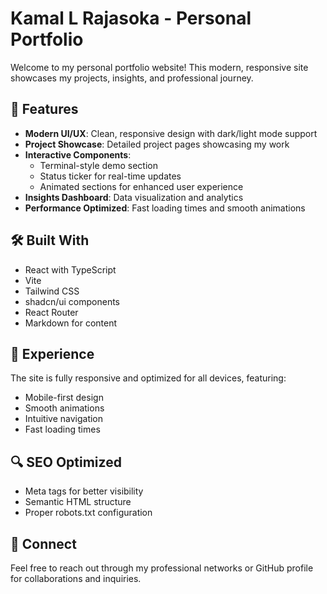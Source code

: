 # Kamal L Rajasoka - Personal Portfolio

Welcome to my personal portfolio website! This modern, responsive site showcases my projects, insights, and professional journey.

## 🌟 Features

- **Modern UI/UX**: Clean, responsive design with dark/light mode support
- **Project Showcase**: Detailed project pages showcasing my work
- **Interactive Components**: 
  - Terminal-style demo section
  - Status ticker for real-time updates
  - Animated sections for enhanced user experience
- **Insights Dashboard**: Data visualization and analytics
- **Performance Optimized**: Fast loading times and smooth animations

## 🛠️ Built With

- React with TypeScript
- Vite
- Tailwind CSS
- shadcn/ui components
- React Router
- Markdown for content

## 📱 Experience

The site is fully responsive and optimized for all devices, featuring:
- Mobile-first design
- Smooth animations
- Intuitive navigation
- Fast loading times

## 🔍 SEO Optimized

- Meta tags for better visibility
- Semantic HTML structure
- Proper robots.txt configuration

## 🤝 Connect

Feel free to reach out through my professional networks or GitHub profile for collaborations and inquiries.
